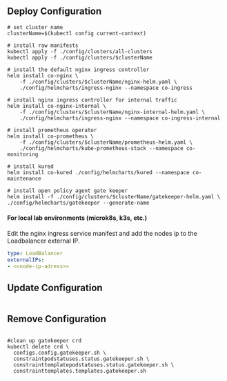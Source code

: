 ## Deploy Configuration
```shell
# set cluster name
clusterName=$(kubectl config current-context)

# install raw manifests
kubectl apply -f ./config/clusters/all-clusters
kubectl apply -f ./config/clusters/$clusterName

# install the default nginx ingress controller
helm install co-nginx \
    -f ./config/clusters/$clusterName/nginx-helm.yaml \
    ./config/helmcharts/ingress-nginx --namespace co-ingress

# install nginx ingress controller for internal traffic
helm install co-nginx-internal \
    -f ./config/clusters/$clusterName/nginx-internal-helm.yaml \
    ./config/helmcharts/ingress-nginx --namespace co-ingress-internal

# install prometheus operator
helm install co-prometheus \
    -f ./config/clusters/$clusterName/prometheus-helm.yaml \
    ./config/helmcharts/kube-prometheus-stack --namespace co-monitoring

# install kured
helm install co-kured ./config/helmcharts/kured --namespace co-maintenance

# install open policy agent gate keeper
helm install -f ./config/clusters/$clusterName/gatekeeper-helm.yaml \
./config/helmcharts/gatekeeper --generate-name

```

#### For local lab environments (microk8s, k3s, etc.)
Edit the nginx ingress service manifest and add the nodes ip to the Loadbalancer external IP.
```yaml
type: LoadBalancer
externalIPs:
- <<node-ip-adress>>
```

## Update Configuration
```shell

```

## Remove Configuration
```shell

#clean up gatekeeper crd
kubectl delete crd \
  configs.config.gatekeeper.sh \
  constraintpodstatuses.status.gatekeeper.sh \
  constrainttemplatepodstatuses.status.gatekeeper.sh \
  constrainttemplates.templates.gatekeeper.sh

```
